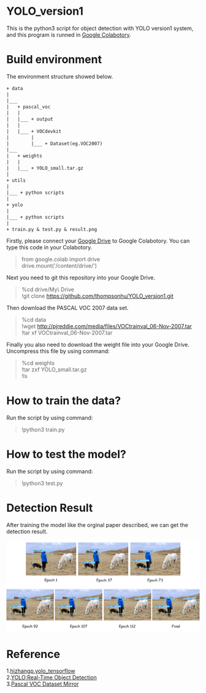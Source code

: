 # YOLO_version1
This is the python3 script for object detection with YOLO version1 system, and this program is runned in [Google Colabotory](https://colab.research.google.com).

# Build environment
The environment structure showed below.
```
+ data
|
|___ 
|   + pascal_voc
|   |
|   |___ + output
|   |
|   |___ + VOCdevkit
|        |
|        |___ + Dataset(eg.VOC2007)
|___ 
|   + weights
|   |
|   |___ + YOLO_small.tar.gz
|   
+ utils
|
|___ + python scripts
|
+ yolo
|
|___ + python scripts
|
+ train.py & test.py & result.png
```

Firstly, please connect your [Google Drive](https://drive.google.com) to Google Colabotory. You can type this code in your Colabotory.

> from google.colab import drive  
drive.mount('/content/drive/')

Next you need to git this repository into your Google Drive.

> %cd drive/My\ Drive  
!git clone https://github.com/thompsonhu/YOLO_version1.git

Then download the PASCAL VOC 2007 data set.

> %cd data  
!wget http://pjreddie.com/media/files/VOCtrainval_06-Nov-2007.tar  
!tar xf VOCtrainval_06-Nov-2007.tar

Finally you also need to download the weight file into your Google Drive. Uncompress this file by using command:

> %cd weights  
!tar zxf YOLO_small.tar.gz  
!ls

# How to train the data?
Run the script by using command:

> !python3 train.py

# How to test the model?
Run the script by using command:

> !python3 test.py

# Detection Result
After training the model like the orginal paper described, we can get the detection result.

![](result.png)

# Reference
1.[hizhangp.yolo_tensorflow](https://github.com/hizhangp/yolo_tensorflow)  
2.[YOLO:Real-Time Object Detection](https://pjreddie.com/darknet/yolo/)  
3.[Pascal VOC Dataset Mirror](https://pjreddie.com/projects/pascal-voc-dataset-mirror/)